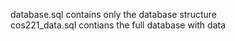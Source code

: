 database.sql contains only the database structure <br>
cos221_data.sql contians the full database with data